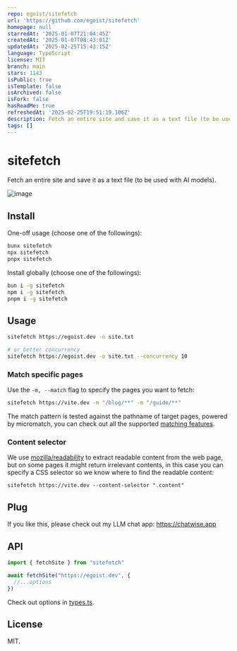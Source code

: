 ```yaml
---
repo: egoist/sitefetch
url: 'https://github.com/egoist/sitefetch'
homepage: null
starredAt: '2025-01-07T21:04:45Z'
createdAt: '2025-01-07T08:43:01Z'
updatedAt: '2025-02-25T15:43:15Z'
language: TypeScript
license: MIT
branch: main
stars: 1143
isPublic: true
isTemplate: false
isArchived: false
isFork: false
hasReadMe: true
refreshedAt: '2025-02-25T19:51:19.106Z'
description: Fetch an entire site and save it as a text file (to be used with AI models).
tags: []
---
```


# sitefetch

Fetch an entire site and save it as a text file (to be used with AI models).

![image](https://github.com/user-attachments/assets/e6877428-0e1c-444a-b7af-2fb21ded8814)

## Install

One-off usage (choose one of the followings):

```bash
bunx sitefetch
npx sitefetch
pnpx sitefetch
```

Install globally (choose one of the followings):

```bash
bun i -g sitefetch
npm i -g sitefetch
pnpm i -g sitefetch
```

## Usage

```bash
sitefetch https://egoist.dev -o site.txt

# or better concurrency
sitefetch https://egoist.dev -o site.txt --concurrency 10
```

### Match specific pages

Use the `-m, --match` flag to specify the pages you want to fetch:

```bash
sitefetch https://vite.dev -m "/blog/**" -m "/guide/**"
```

The match pattern is tested against the pathname of target pages, powered by micromatch, you can check out all the supported [matching features](https://github.com/micromatch/micromatch#matching-features).

### Content selector

We use [mozilla/readability](https://github.com/mozilla/readability) to extract readable content from the web page, but on some pages it might return irrelevant contents, in this case you can specify a CSS selector so we know where to find the readable content:

```sitefetch
sitefetch https://vite.dev --content-selector ".content"
```

## Plug

If you like this, please check out my LLM chat app: https://chatwise.app

## API

```ts
import { fetchSite } from "sitefetch"

await fetchSite("https://egoist.dev", {
  //...options
})
```

Check out options in [types.ts](./src/types.ts).

## License

MIT.
